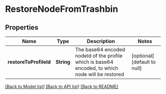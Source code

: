 # RestoreNodeFromTrashbin

## Properties

| Name                   | Type       | Description                                                                                      | Notes                        |
| ---------------------- | ---------- | ------------------------------------------------------------------------------------------------ | ---------------------------- |
| **restoreToProfileId** | **String** | The base64 encoded nodeId of the profile which is base64 encoded, to which node will be restored | [optional] [default to null] |

[[Back to Model list]](../README.md#documentation-for-models) [[Back to API list]](../README.md#documentation-for-api-endpoints) [[Back to README]](../README.md)
